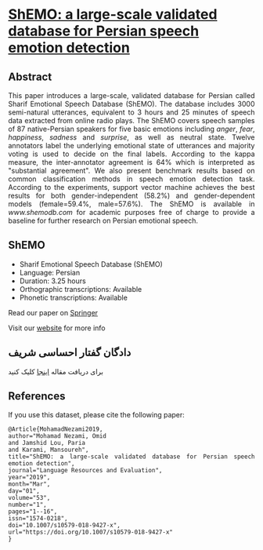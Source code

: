 # <a href='https://link.springer.com/article/10.1007/s10579-018-9427-x'>ShEMO: a large-scale validated database for Persian speech emotion detection</a><br>

## Abstract
<div align="justify"> This paper introduces a large-scale, validated database for Persian called Sharif Emotional Speech Database (ShEMO). The database includes 3000 semi-natural utterances, equivalent to 3 hours and 25 minutes of speech data extracted from online radio plays. The ShEMO covers speech samples of 87 native-Persian speakers for five basic emotions including <i>anger</i>, <i>fear</i>, <i>happiness</i>, <i>sadness</i> and <i>surprise</i>, as well as neutral state. Twelve annotators label the underlying emotional state of utterances and majority voting is used to decide on the final labels. According to the kappa measure, 
the inter-annotator agreement is 64% which is interpreted as "substantial agreement". We also present benchmark results based on common classification methods in speech emotion detection task. According to the experiments, support vector machine achieves the best results for both gender-independent (58.2%) and gender-dependent models (female=59.4%, male=57.6%). The ShEMO is available in <i>www.shemodb.com</i> for academic purposes free of charge to provide a baseline for further research on Persian emotional speech.

## ShEMO

<ul>
<li>Sharif Emotional Speech Database (ShEMO)</li> 

<li>Language: Persian</li>

<li> Duration: 3.25 hours </li>

<li>Orthographic transcriptions: Available</li>

<li>Phonetic transcriptions: Available</li>
</ul>

Read our paper on <a href='https://link.springer.com/article/10.1007/s10579-018-9427-x'>Springer</a>

Visit our <a href='http://www.shemodb.com/'>website</a> for more info 

## دادگان گفتار احساسی شریف
برای دریافت مقاله <a href='https://arxiv.org/pdf/1906.01155.pdf'>اینجا</a> کلیک کنید

## References
If you use this dataset, please cite the following paper:
~~~~
@Article{MohamadNezami2019,
author="Mohamad Nezami, Omid
and Jamshid Lou, Paria
and Karami, Mansoureh",
title="ShEMO: a large-scale validated database for Persian speech emotion detection",
journal="Language Resources and Evaluation",
year="2019",
month="Mar",
day="01",
volume="53",
number="1",
pages="1--16",
issn="1574-0218",
doi="10.1007/s10579-018-9427-x",
url="https://doi.org/10.1007/s10579-018-9427-x"
}
~~~~
